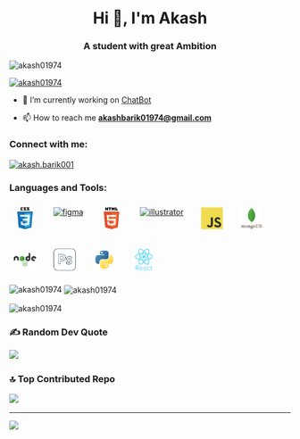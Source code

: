 <h1 align="center">Hi 👋, I'm Akash</h1>
<h3 align="center">A student with great Ambition</h3>

<p align="left"> 
  <img src="https://komarev.com/ghpvc/?username=akash01974&label=Profile%20views&color=181a1b&style=flat" alt="akash01974" /> 
</p>

<p align="left"> 
  <a href="https://github.com/ryo-ma/github-profile-trophy">
    <img src="https://github-profile-trophy.vercel.app/?username=akash01974&theme=onestar&no-frame=false&no-bg=true&margin-w=4" alt="akash01974" />
  </a> 
</p>

- 🔭 I’m currently working on [ChatBot](pbc-chat-bot.vercel.app/)

- 📫 How to reach me **akashbarik01974@gmail.com**

<h3 align="left">Connect with me:</h3>
<p align="left">
  <a href="https://instagram.com/akash.barik001" target="blank">
    <img align="center" src="https://raw.githubusercontent.com/rahuldkjain/github-profile-readme-generator/master/src/images/icons/Social/instagram.svg" alt="akash.barik001" height="30" width="40" />
  </a>
</p>

<h3 align="left">Languages and Tools:</h3>
<p align="left" style="display: flex; flex-wrap: wrap; gap: 15px;">  
  <a href="https://www.w3schools.com/css/" target="_blank" rel="noreferrer"> 
    <img src="https://raw.githubusercontent.com/devicons/devicon/master/icons/css3/css3-original-wordmark.svg" alt="css3" width="40" height="40" style="margin: 8px;"/> 
  </a> 
  <a href="https://www.figma.com/" target="_blank" rel="noreferrer"> 
    <img src="https://www.vectorlogo.zone/logos/figma/figma-icon.svg" alt="figma" width="40" height="40" style="margin: 8px;"/> 
  </a> 
  <a href="https://www.w3.org/html/" target="_blank" rel="noreferrer"> 
    <img src="https://raw.githubusercontent.com/devicons/devicon/master/icons/html5/html5-original-wordmark.svg" alt="html5" width="40" height="40" style="margin: 8px;"/> 
  </a> 
  <a href="https://www.adobe.com/in/products/illustrator.html" target="_blank" rel="noreferrer"> 
    <img src="https://www.vectorlogo.zone/logos/adobe_illustrator/adobe_illustrator-icon.svg" alt="illustrator" width="40" height="40" style="margin: 8px;"/> 
  </a> 
  <a href="https://developer.mozilla.org/en-US/docs/Web/JavaScript" target="_blank" rel="noreferrer"> 
    <img src="https://raw.githubusercontent.com/devicons/devicon/master/icons/javascript/javascript-original.svg" alt="javascript" width="40" height="40" style="margin: 8px;"/> 
  </a> 
  <a href="https://www.mongodb.com/" target="_blank" rel="noreferrer"> 
    <img src="https://raw.githubusercontent.com/devicons/devicon/master/icons/mongodb/mongodb-original-wordmark.svg" alt="mongodb" width="40" height="40" style="margin: 8px;"/> 
  </a> 
  <a href="https://nodejs.org" target="_blank" rel="noreferrer"> 
    <img src="https://raw.githubusercontent.com/devicons/devicon/master/icons/nodejs/nodejs-original-wordmark.svg" alt="nodejs" width="40" height="40" style="margin: 8px;"/> 
  </a> 
  <a href="https://www.photoshop.com/en" target="_blank" rel="noreferrer"> 
    <img src="https://raw.githubusercontent.com/devicons/devicon/master/icons/photoshop/photoshop-line.svg" alt="photoshop" width="40" height="40" style="margin: 8px;"/> 
  </a> 
  <a href="https://www.python.org" target="_blank" rel="noreferrer"> 
    <img src="https://raw.githubusercontent.com/devicons/devicon/master/icons/python/python-original.svg" alt="python" width="40" height="40" style="margin: 8px;"/> 
  </a> 
  <a href="https://reactjs.org/" target="_blank" rel="noreferrer"> 
    <img src="https://raw.githubusercontent.com/devicons/devicon/master/icons/react/react-original-wordmark.svg" alt="react" width="40" height="40" style="margin: 8px;"/> 
  </a> 
</p>

<p>
  <img align="left" src="https://github-readme-stats.vercel.app/api/top-langs?username=akash01974&show_icons=true&theme=dark&locale=en&layout=compact" alt="akash01974" />
</p>

<p>
  &nbsp;<img align="center" src="https://github-readme-stats.vercel.app/api?username=akash01974&show_icons=true&theme=dark&hide_border=false&include_all_commits=true&count_private=false" alt="akash01974" />
</p>

<p>
  <img align="center" src="https://nirzak-streak-stats.vercel.app/?user=akash01974&theme=dark&hide_border=false" alt="akash01974" />
</p>

### ✍️ Random Dev Quote
![](https://quotes-github-readme.vercel.app/api?type=horizontal&theme=dark)

### 🔝 Top Contributed Repo
![](https://github-contributor-stats.vercel.app/api?username=akash01974&limit=5&theme=dark&combine_all_yearly_contributions=true)

---

[![](https://visitcount.itsvg.in/api?id=akash01974&icon=0&color=9)](https://visitcount.itsvg.in)

<!-- Proudly created with GPRM ( https://gprm.itsvg.in ) -->
